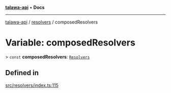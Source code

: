[**talawa-api**](../../README.md) • **Docs**

***

[talawa-api](../../modules.md) / [resolvers](../README.md) / composedResolvers

# Variable: composedResolvers

\> `const` **composedResolvers**: [`Resolvers`](../../types/generatedGraphQLTypes/type-aliases/Resolvers.md)

## Defined in

[src/resolvers/index.ts:115](https://github.com/PalisadoesFoundation/talawa-api/blob/2f8fb6988cd34004fbbf76550c8eef691b861a19/src/resolvers/index.ts#L115)
